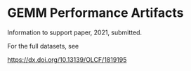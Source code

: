 # GEMM Performance Artifacts

Information to support paper, 2021, submitted.

For the full datasets, see

https://dx.doi.org/10.13139/OLCF/1819195

